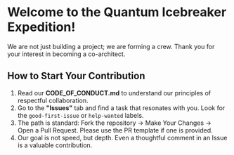 # Welcome to the Quantum Icebreaker Expedition!

We are not just building a project; we are forming a crew. Thank you for your interest in becoming a co-architect.

## How to Start Your Contribution

1.  Read our **CODE_OF_CONDUCT.md** to understand our principles of respectful collaboration.
2.  Go to the **"Issues"** tab and find a task that resonates with you. Look for the `good-first-issue` or `help-wanted` labels.
3.  The path is standard: Fork the repository → Make Your Changes → Open a Pull Request. Please use the PR template if one is provided.
4.  Our goal is not speed, but depth. Even a thoughtful comment in an Issue is a valuable contribution.
